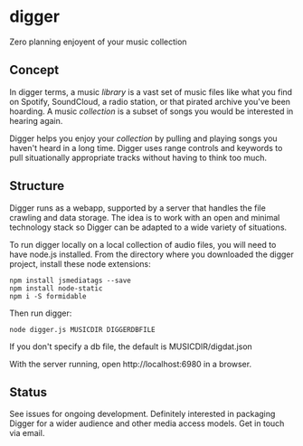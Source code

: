 # digger
Zero planning enjoyent of your music collection

## Concept

In digger terms, a music *library* is a vast set of music files like what
you find on Spotify, SoundCloud, a radio station, or that pirated archive
you've been hoarding.  A music *collection* is a subset of songs you would
be interested in hearing again.

Digger helps you enjoy your *collection* by pulling and playing songs you
haven't heard in a long time.  Digger uses range controls and keywords
to pull situationally appropriate tracks without having to think too much.


## Structure

Digger runs as a webapp, supported by a server that handles the file
crawling and data storage.  The idea is to work with an open and minimal
technology stack so Digger can be adapted to a wide variety of situations.

To run digger locally on a local collection of audio files, you will need to
have node.js installed.  From the directory where you downloaded the digger
project, install these node extensions:

    npm install jsmediatags --save
    npm install node-static
    npm i -S formidable

Then run digger:

    node digger.js MUSICDIR DIGGERDBFILE

If you don't specify a db file, the default is MUSICDIR/digdat.json

With the server running, open http://localhost:6980 in a browser.


## Status

See issues for ongoing development.  Definitely interested in packaging
Digger for a wider audience and other media access models.  Get in touch via
email.


